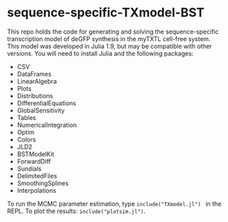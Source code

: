 # sequence-specific-TXmodel-BST
This repo holds the code for generating and solving the sequence-specific transcription model of deGFP synthesis in the myTXTL cell-free system. This model was developed in Julia 1.9, but may be compatible with other versions. You will need to install Julia and the following packages:
- CSV
- DataFrames
- LinearAlgebra
- Plots
- Distributions
- DifferentialEquations
- GlobalSensitivity
- Tables
- NumericalIntegration
- Optim
- Colors
- JLD2
- BSTModelKit
- ForwardDiff
- Sundials
- DelimitedFiles
- SmoothingSplines
- Interpolations

To run the MCMC parameter estimation, type `include("TXmodel.jl") ` in the REPL.
To plot the results: `include("plotsim.jl")`.
